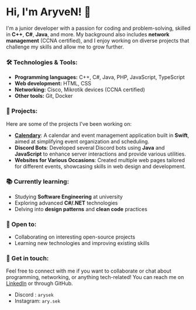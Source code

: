 # Hi, I'm AryveN! 👋

I'm a junior developer with a passion for coding and problem-solving, skilled in **C++**, **C#**, **Java**, and more. My background also includes **network management** (CCNA certified), and I enjoy working on diverse projects that challenge my skills and allow me to grow further.

### 🛠️ Technologies & Tools:
- **Programming languages:** C++, C#, Java, PHP, JavaScript, TypeScript
- **Web development:** HTML, CSS
- **Networking:** Cisco, Mikrotik devices (CCNA certified)
- **Other tools:** Git, Docker

### 🚀 Projects:
Here are some of the projects I've been working on:

- **[Calendary](https://github.com/AryveN/Calendary)**: A calendar and event management application built in **Swift**, aimed at simplifying event organization and scheduling.
- **Discord Bots**: Developed several Discord bots using **Java** and **JavaScript** to enhance server interactions and provide various utilities.
- **Websites for Various Occasions**: Created multiple web pages tailored for different events, showcasing skills in web design and development.

### 📚 Currently learning:
- Studying **Software Engineering** at university
- Exploring advanced **C#/.NET** technologies
- Delving into **design patterns** and **clean code** practices

### 🌱 Open to:
- Collaborating on interesting open-source projects
- Learning new technologies and improving existing skills

### 💬 Get in touch:
Feel free to connect with me if you want to collaborate or chat about programming, networking, or anything tech-related! You can reach me on [LinkedIn](https://www.linkedin.com/in/kryštof-hugo-malý-94b164217/) or through GitHub.
- Discord : `arysek`
- Instagram: `ary.sek`
